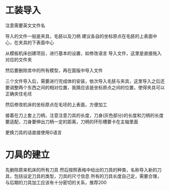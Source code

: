 # 工装导入
注意需要英文文件名

导入的文件一般是夹具，毛胚以及刀柄
建议各自的坐标原点在毛胚的上表面中心，在夹具的下表面中心

从模板机床创建项目，进行基本的设置，如修改语言
导入文件，这里是直接拖入对应的文件夹

然后要删除库中的所有模型，再在面版中导入文件

三个文件导入后，需要进行完成体的安装，依次导入毛胚与夹具，这里导入之后还要调整两个东西之间的相对位置，我猜应该是坐标原点之间的位置，使得夹具可以正确夹住毛坯

然后修改机床的坐标原点在毛坯的上表面，方便加工

接着在刀上套上刀柄，注意注意刀具的长度，刀身(灰色部分)的长度和刀柄的长度要适配，刀身要伸出刀柄一定的距离，刀柄的环形槽要卡在主轴里面


更换刀具的话直接使用G语言


# 刀具的建立
先删除原来机床的所有刀具
然后按照表格中给出的刀具的种类，名称导入新的刀具，包括设定刀具的类型，刀具的尺寸信息
所有的刀具长度自己定，需要合理，与后期的刀具加工应该有十分密切的关系，推荐200